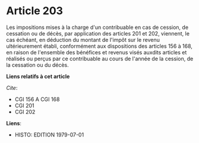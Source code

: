 # Article 203

Les impositions mises à la charge d'un contribuable en cas de cession, de cessation ou de décès, par application des articles
201 et 202, viennent, le cas échéant, en déduction du montant de l'impôt sur le revenu ultérieurement établi, conformément
aux dispositions des articles 156 à 168, en raison de l'ensemble des bénéfices et revenus visés auxdits articles et réalisés
ou perçus par ce contribuable au cours de l'année de la cession, de la cessation ou du décès.

**Liens relatifs à cet article**

_Cite_:

  - CGI 156 A CGI 168
  - CGI 201
  - CGI 202

**Liens**:

  - HISTO: EDITION 1979-07-01
